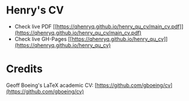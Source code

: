 # Henry's CV
- Check live PDF [[https://qhenryq.github.io/henry_qu_cv/main_cv.pdf]](https://qhenryq.github.io/henry_qu_cv/main_cv.pdf)
- Check live GH-Pages [[https://qhenryq.github.io/henry_qu_cv]](https://qhenryq.github.io/henry_qu_cv)

# Credits
Geoff Boeing's LaTeX academic CV: [https://github.com/gboeing/cv](https://github.com/gboeing/cv)
